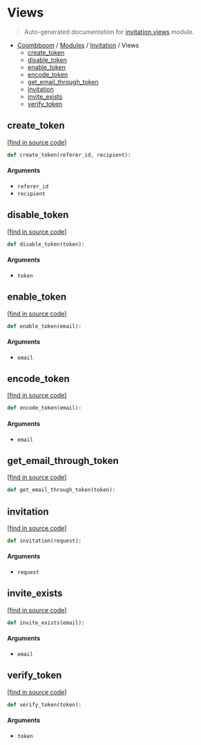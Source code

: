 # Views

> Auto-generated documentation for [invitation.views](..\..\invitation\views.py) module.

- [Coombboom](..\README.md#coombboom-index) / [Modules](..\MODULES.md#coombboom-modules) / [Invitation](index.md#invitation) / Views
    - [create_token](#create_token)
    - [disable_token](#disable_token)
    - [enable_token](#enable_token)
    - [encode_token](#encode_token)
    - [get_email_through_token](#get_email_through_token)
    - [invitation](#invitation)
    - [invite_exists](#invite_exists)
    - [verify_token](#verify_token)

## create_token

[[find in source code]](..\..\invitation\views.py#L79)

```python
def create_token(referer_id, recipient):
```

#### Arguments

- `referer_id`
- `recipient`

## disable_token

[[find in source code]](..\..\invitation\views.py#L17)

```python
def disable_token(token):
```

#### Arguments

- `token`

## enable_token

[[find in source code]](..\..\invitation\views.py#L29)

```python
def enable_token(email):
```

#### Arguments

- `email`

## encode_token

[[find in source code]](..\..\invitation\views.py#L67)

```python
def encode_token(email):
```

#### Arguments

- `email`

## get_email_through_token

[[find in source code]](..\..\invitation\views.py#L11)

```python
def get_email_through_token(token):
```

## invitation

[[find in source code]](..\..\invitation\views.py#L94)

```python
def invitation(request):
```

#### Arguments

- `request`

## invite_exists

[[find in source code]](..\..\invitation\views.py#L57)

```python
def invite_exists(email):
```

#### Arguments

- `email`

## verify_token

[[find in source code]](..\..\invitation\views.py#L41)

```python
def verify_token(token):
```

#### Arguments

- `token`
